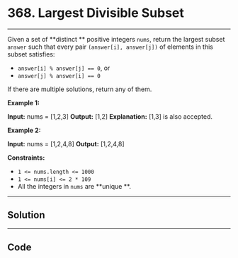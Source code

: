 # 368. Largest Divisible Subset

---

Given a set of **distinct ** positive integers `nums`, return the largest subset `answer` such that every pair `(answer[i], answer[j])` of elements in this subset satisfies:

  * `answer[i] % answer[j] == 0`, or
  * `answer[j] % answer[i] == 0`



If there are multiple solutions, return any of them.

 

**Example 1:**


**Input:** nums = [1,2,3]
**Output:** [1,2]
**Explanation:** [1,3] is also accepted.


**Example 2:**


**Input:** nums = [1,2,4,8]
**Output:** [1,2,4,8]


 

**Constraints:**

  * `1 <= nums.length <= 1000`
  * `1 <= nums[i] <= 2 * 109`
  * All the integers in `nums` are **unique **.

---

## Solution



---

## Code
```python


```